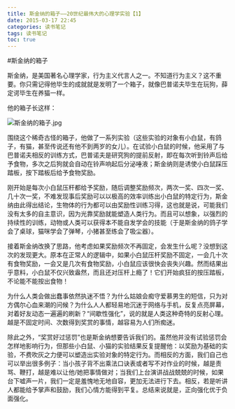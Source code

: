 ```yaml
---
title: 斯金纳的箱子——20世纪最伟大的心理学实验【1】
date: 2015-03-17 22:45
categories: 读书笔记
tags: 读书笔记
toc: true
---
```

#斯金纳的箱子

斯金纳，是美国著名心理学家，行为主义代言人之一。不知道行为主义？这不重要。你只需记得他毕生的成就就是发明了一个箱子，就像巴普诺夫毕生在玩狗，薛定谔毕生在养猫一样。

他的箱子长这样：

![斯金纳的箱子.jpg](http://upload-images.jianshu.io/upload_images/29336-8fafbc3e289edae0.jpg)

围绕这个稀奇古怪的箱子，他做了一系列实验（这些实验的对象有小白鼠，有鸽子，有猫，甚至传说还有他不到两岁的女儿）。在试验小白鼠的时候，他采用了与巴普诺夫相反的训练方式，巴普诺夫是研究狗的提前反射，即在每次听到铃声后给予食物，多次之后狗就会自动在铃声响起后分泌唾液；斯金纳则是诱使小白鼠踩压踏板，按下踏板后给予食物奖励。

刚开始是每次小白鼠压杆都给予奖励，随后调整奖励频次，两次一奖、四次一奖、几十次一奖，不难发现事后奖励可以以极高的效率训练出小白鼠的特定行为，斯金纳由此得出结论，生物体的行为都可以由奖励性训练习得，这也就是说，可能我们没有太多的自主意识，因为光靠奖励就能塑造人类行为。而且可以想象，以强烈的持续性的训练，动物或人类可以获得本不能自发学会的技能（于是斯金纳的鸽子学会了桌球，猫咪学会了弹琴，小猪甚至练会了吸尘器）。

接着斯金纳改换了思路，他考虑如果奖励频次不再固定，会发生什么呢？没想到这次的发现更大。原本在正常人的逻辑中，如果小白鼠压杆奖励不固定，一会几十次有食物奖励，一会又是几次有食物奖励，小白鼠应该很快会丧失兴趣。然而结果出乎意料，小白鼠不仅兴致盎然，而且还对压杆上瘾了！它们开始疯狂的按压踏板，不论能不能按出食物！

为什么人类会做出蠢事依然执迷不悟？为什么姑娘会痴守爱慕男生的短信，只为对方偶尔心血来潮的问候？为什么人人都轻易地沉迷于网络与手机，反复点亮屏幕，对着好友动态一遍遍的刷新？“间歇性强化”，说的就是人类这种奇特的反射心理。越是不固定时间、次数得到奖赏的事情，越容易为人们所痴迷。

除此之外，“奖赏好过惩罚”也是斯金纳想要告诉我们的。虽然他并没有试验惩罚会怎样地影响行为，但那些小白鼠、小猫的实验结果反复提醒他：以奖励为基础的实验，不费吹灰之力便可以塑造出实验对象的特定行为。而相反的方面，我们自己也可以举出很多例子：当小孩子背不出乘法口诀表或者写不对作业的时候，越是责骂、鞭打，越是难以让他/她把事情做对；当我们上台演讲战战兢兢的时候，如果台下嘘声一片，我们一定是羞愧地无地自容，更加无法进行下去。相反，若是听讲人都能给予掌声和鼓励，我们心情方能得到平复。总结来说就是，正向强化优于负面强化。
